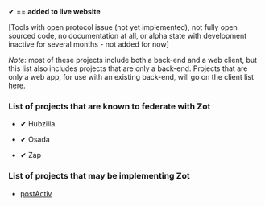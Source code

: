 &#10004; == **added to live website**

[Tools with open protocol issue (not yet implemented), not fully open sourced code, no documentation at all, or alpha state with development inactive for several months - not added for now]

*Note*: most of these projects include both a back-end and a web client, but this list also includes projects that are only a back-end. Projects that are only a web app, for use with an existing back-end, will go on the client list [here](https://gitlab.com/fediverse/fediverse.gitlab.io/wikis/watchlist-for-client-apps).

### List of projects that are known to federate with Zot

* &#10004; Hubzilla

* &#10004; Osada

* &#10004; Zap


### List of projects that may be implementing Zot

* [postActiv](http://gitea.postactiv.com/postActiv/postActiv/issues/1)